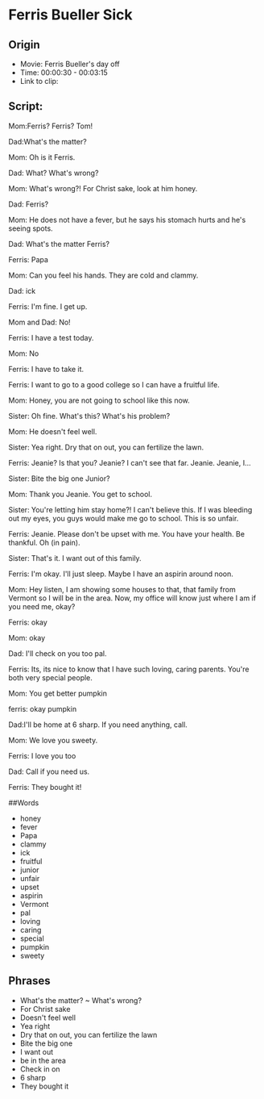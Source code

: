 # Ferris Bueller Sick
## Origin
- Movie: Ferris Bueller's day off
- Time: 00:00:30 - 00:03:15
- Link to clip: 

## Script:
Mom:Ferris? Ferris? Tom!

Dad:What's the matter?

Mom: Oh is it Ferris. 

Dad: What? What's wrong?

Mom: What's wrong?! For Christ sake, look at him honey.

Dad: Ferris?

Mom: He does not have a fever, but he says his stomach hurts and he's seeing spots.

Dad: What's the matter Ferris?

Ferris: Papa

Mom: Can you feel his hands. They are cold and clammy.

Dad: ick

Ferris: I'm fine. I get up.

Mom and Dad: No!

Ferris: I have a test today.

Mom: No

Ferris: I have to take it.

Ferris: I want to go to a good college so I can have a fruitful life.

Mom: Honey, you are not going to school like this now.

Sister: Oh fine. What's this? What's his problem?

Mom: He doesn't feel well.

Sister: Yea right. Dry that on out, you can fertilize the lawn.

Ferris: Jeanie? Is that you? Jeanie? I can't see that far. Jeanie. Jeanie, I...

Sister: Bite the big one Junior?

Mom: Thank you Jeanie. You get to school.

Sister: You're letting him stay home?! I can't believe this. If I was bleeding out my eyes, you guys would make me go to school. This is so unfair.

Ferris: Jeanie. Please don't be upset with me. You have your health. Be thankful. Oh (in pain).

Sister: That's it. I want out of this family.

Ferris: I'm okay. I'll just sleep. Maybe I have an aspirin around noon.

Mom: Hey listen, I am showing some houses to that, that family from Vermont so I will be in the area. Now, my office will know just where I am if you need me, okay?

Ferris: okay

Mom: okay

Dad: I'll check on you too pal.

Ferris: Its, its nice to know that I have such loving, caring parents. You're both very special people.

Mom: You get better pumpkin

ferris: okay pumpkin

Dad:I'll be home at 6 sharp. If you need anything, call.

Mom: We love you sweety.

Ferris: I love you too

Dad: Call if you need us.

Ferris: They bought it!

##Words
- honey
- fever
- Papa
- clammy
- ick
- fruitful
- junior
- unfair
- upset
- aspirin
- Vermont
- pal
- loving
- caring
- special
- pumpkin
- sweety


## Phrases
- What's the matter? ~ What's wrong?
- For Christ sake
- Doesn't feel well
- Yea right
- Dry that on out, you can fertilize the lawn
- Bite the big one
- I want out
- be in the area
- Check in on
- 6 sharp
- They bought it